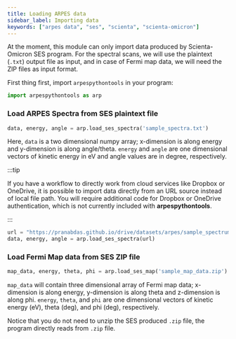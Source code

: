 ```yaml
---
title: Loading ARPES data
sidebar_label: Importing data
keywords: ["arpes data", "ses", "scienta", "scienta-omicron"]
---
```

At the moment, this module can only import data produced by Scienta-Omicron SES
program. For the spectral scans, we will use the plaintext (`.txt`) output file
as input, and in case of Fermi map data, we will need the ZIP files as input
format.

First thing first, import `arpespythontools` in your program:
```python
import arpespythontools as arp
```

### Load ARPES Spectra from SES plaintext file
```python
data, energy, angle = arp.load_ses_spectra('sample_spectra.txt')
```

Here, `data` is a two dimensional numpy array; x-dimension is along energy and
y-dimension is along angle/theta. `energy` and `angle` are one dimensional
vectors of kinetic energy in eV and angle values are in degree, respectively.

:::tip

If you have a workflow to directly work from cloud services like Dropbox or
OneDrive, it is possible to import data directly from an URL source instead of
local file path. You will require additional code for Dropbox or OneDrive
authentication, which is not currently included with **arpespythontools**.

:::

```python
url = "https://pranabdas.github.io/drive/datasets/arpes/sample_spectrum.txt"
data, energy, angle = arp.load_ses_spectra(url)
```

### Load Fermi Map data from SES ZIP file
```python
map_data, energy, theta, phi = arp.load_ses_map('sample_map_data.zip')
```

`map_data` will contain three dimensional array of Fermi map data; x-dimension
is along energy, y-dimension is along theta and z-dimension is along phi.
`energy`, `theta`, and `phi` are one dimensional vectors of kinetic energy (eV),
theta (deg), and phi (deg), respectively.

Notice that you do not need to unzip the SES produced `.zip` file, the program
directly reads from `.zip` file.
